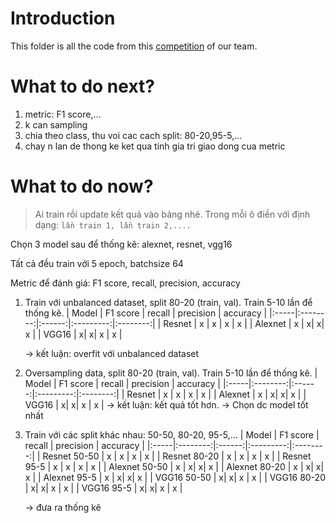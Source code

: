 # Introduction

This folder is all the code from this [competition](https://www.kaggle.com/competitions/classification-of-plants-of-southeast-asia) of our team.

# What to do next?

1. metric: F1 score,...
2. k can sampling
3. chia theo class, thu voi cac cach split: 80-20,95-5,...
4. chay n lan de thong ke ket qua tinh gia tri giao dong cua metric

# What to do now?

> Ai train rồi update kết quả vào bảng nhé. Trong mỗi ô điền với định dạng: `lần train 1, lần train 2,....`

Chọn 3 model sau để thống kê: alexnet, resnet, vgg16

Tất cả đều train với 5 epoch, batchsize 64

Metric để đánh giá: F1 score, recall, precision, accuracy

1. Train với unbalanced dataset, split 80-20 (train, val). Train 5-10 lần để thống kê.
   | Model | F1 score | recall | precision | accuracy |
   |:-----|:--------:|:------:|:---------:|:--------:|
   | Resnet | x | x | x | x |
   | Alexnet | x | x| x| x |
   | VGG16 | x| x| x | x |

   -> kết luận: overfit với unbalanced dataset

2. Oversampling data, split 80-20 (train, val). Train 5-10 lần để thống kê.
   | Model | F1 score | recall | precision | accuracy |
   |:-----|:--------:|:------:|:---------:|:--------:|
   | Resnet | x | x | x | x |
   | Alexnet | x | x| x| x |
   | VGG16 | x| x| x | x |
   -> kết luận: kết quả tốt hơn. -> Chọn dc model tốt nhất

3. Train với các split khác nhau: 50-50, 80-20, 95-5,...
   | Model | F1 score | recall | precision | accuracy |
   |:-----|:--------:|:------:|:---------:|:--------:|
   | Resnet 50-50 | x | x | x | x |
   | Resnet 80-20 | x | x | x | x |
   | Resnet 95-5 | x | x | x | x |
   | Alexnet 50-50 | x | x| x| x |
   | Alexnet 80-20 | x | x| x| x |
   | Alexnet 95-5 | x | x| x| x |
   | VGG16 50-50 | x| x| x | x |
   | VGG16 80-20 | x| x| x | x |
   | VGG16 95-5 | x| x| x | x |

   -> đưa ra thống kê
